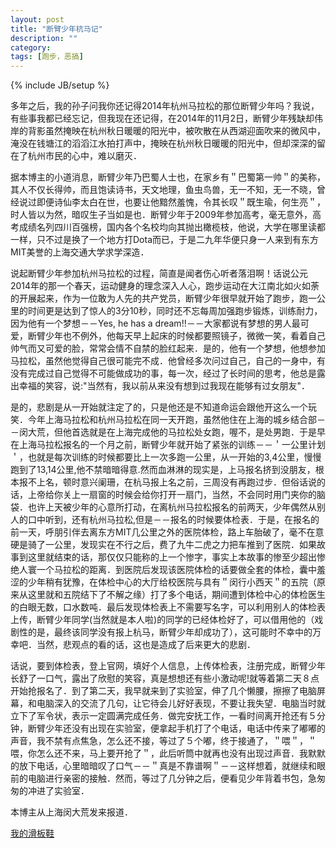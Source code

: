 ```yaml
---
layout: post
title: "断臂少年杭马记"
description: ""
category: 
tags: [跑步，恶搞]
---
```

{% include JB/setup %}

多年之后，我的孙子问我你还记得2014年杭州马拉松的那位断臂少年吗？我说，有些事我都已经忘记，但我现在还记得，在2014年的11月2日，断臂少年残缺却伟岸的背影虽然掩映在杭州秋日暖暖的阳光中，被吹散在从西湖迎面吹来的微风中，淹没在钱塘江的滔滔江水拍打声中，掩映在杭州秋日暖暖的阳光中，但却深深的留在了杭州市民的心中，难以磨灭．

据本博主的小道消息，断臂少年乃巴蜀人士也，在家乡有＂巴蜀第一帅＂的美称，其人不仅长得帅，而且饱读诗书，天文地理，鱼虫鸟兽，无一不知，无一不晓，曾经说过即便诗仙李太白在世，也要让他黯然羞愧，令其长叹＂既生瑜，何生亮＂，时人皆以为然，暗叹生子当如是也．断臂少年于2009年参加高考，毫无意外，高考成绩名列四川百强榜，国内各个名校均向其抛出橄榄枝，他说，大学在哪里读都一样，只不过是换了一个地方打Dota而已，于是二九年华便只身一人来到有东方MIT美誉的上海交通大学求学深造．

说起断臂少年参加杭州马拉松的过程，简直是闻者伤心听者落泪啊！话说公元2014年的那一个春天，运动健身的理念深入人心，跑步运动在大江南北如火如荼的开展起来，作为一位敢为人先的共产党员，断臂少年很早就开始了跑步，跑一公里的时间更是达到了惊人的3分10秒，同时还不忘每周加强跑步锻炼，训练耐力，因为他有一个梦想－－Yes, he has a dream!!－－大家都说有梦想的男人最可爱，断臂少年也不例外，他每天早上起床的时候都要照镜子，微微一笑，看着自己帅气而又可爱的脸，常常会情不自禁的脸红起来．是的，他有一个梦想，他想参加马拉松，虽然他觉得自己很可能完不成．他曾经多次问过自己，自己的一身中，有没有完成过自己觉得不可能做成功的事，每一次，经过了长时间的思考，他总是露出幸福的笑容，说:"当然有，我以前从来没有想到过我现在能够有过女朋友"．

是的，悲剧是从一开始就注定了的，只是他还是不知道命运会跟他开这么一个玩笑．今年上海马拉松和杭州马拉松在同一天开跑，虽然他住在上海的城乡结合部－－闵大荒，但他首选就是在上海完成他的马拉松处女跑，喔不，是处男跑．于是早在上海马拉松报名的一个月之前，断臂少年就开始了紧张的训练－－＇一公里计划＇，也就是每次训练的时候都要比上一次多跑一公里，从一开始的3,4公里，慢慢跑到了13,14公里,他不禁暗暗得意.然而血淋淋的现实是，上马报名挤到没朋友，根本报不上名，顿时意兴阑珊，在杭马报上名之前，三周没有再跑过步．但俗话说的话，上帝给你关上一扇窗的时候会给你打开一扇门，当然，不会同时用门夹你的脑袋．也许上天被少年的心意所打动，在离杭州马拉松报名的前两天，少年偶然从别人的口中听到，还有杭州马拉松,但是－－报名的时候要体检表．于是，在报名的前一天，呼朋引伴去离东方MIT几公里之外的医院体检，路上车胎破了，毫不在意硬是骑了一公里，发现实在不行之后，费了九牛二虎之力把车推到了医院．如果故事到这里就结束的话，那仅仅只能称的上一个惨字，事实上本故事的惨至少超出惨绝人寰一个马拉松的距离．到医院后发现该医院体检的话要做全套的体检，囊中羞涩的少年稍有犹豫，在体检中心的大厅给校医院与具有＂闵行小西天＂的五院（原来从这里就和五院结下了不解之缘）打了多个电话，期间遭到体检中心的体检医生的白眼无数，口水数吨．最后发现体检表上不需要写名字，可以利用别人的体检表上传，断臂少年同学(当然就是本人啦)的同学的已经体检好了，可以借用他的（戏剧性的是，最终该同学没有报上杭马，断臂少年却成功了），这可能时不幸中的万幸吧．当然，悲观点的看的话，这也是造成了后来更大的悲剧．

话说，要到体检表，登上官网，填好个人信息，上传体检表，注册完成，断臂少年长舒了一口气，露出了欣慰的笑容，真是想想还有些小激动呢!就等着第二天８点开始抢报名了．到了第二天，我早就来到了实验室，伸了几个懒腰，擦擦了电脑屏幕，和电脑深入的交流了几句，让它待会儿好好表现，不要让我失望．电脑当时就立下了军令状，表示一定圆满完成任务．做完安抚工作，一看时间离开抢还有５分钟，断臂少年还没有出现在实验室，便拿起手机打了个电话，电话中传来了嘟嘟的声音，我不禁有点焦急，怎么还不接，等过了５个嘟，终于接通了，＂喂＂，＂喂，你怎么还不来，马上要开抢了＂，此后听筒中就再也没有出现过声音．我默默的放下电话，心里暗暗叹了口气－－＂真是不靠谱啊＂－－这样想着，就继续和眼前的电脑进行亲密的接触．然而，等过了几分钟之后，便看见少年背着书包，急匆匆的冲进了实验室．

本博主从上海闵大荒发来报道．

[我的滑板鞋](http://music.163.com/#/song?id=28605055)
